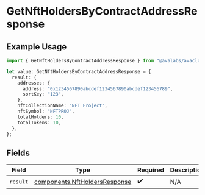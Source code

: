 # GetNftHoldersByContractAddressResponse

## Example Usage

```typescript
import { GetNftHoldersByContractAddressResponse } from "@avalabs/avacloud-sdk/models/operations";

let value: GetNftHoldersByContractAddressResponse = {
  result: {
    addresses: {
      address: "0x1234567890abcdef1234567890abcdef123456789",
      sortKey: "123",
    },
    nftCollectionName: "NFT Project",
    nftSymbol: "NFTPROJ",
    totalHolders: 10,
    totalTokens: 10,
  },
};
```

## Fields

| Field                                                                          | Type                                                                           | Required                                                                       | Description                                                                    |
| ------------------------------------------------------------------------------ | ------------------------------------------------------------------------------ | ------------------------------------------------------------------------------ | ------------------------------------------------------------------------------ |
| `result`                                                                       | [components.NftHoldersResponse](../../models/components/nftholdersresponse.md) | :heavy_check_mark:                                                             | N/A                                                                            |